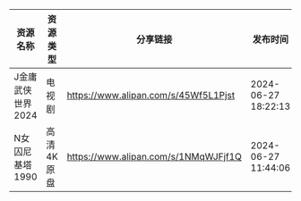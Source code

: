 | 资源名称        | 资源类型   | 分享链接                                 | 发布时间                |
| ----------- | ------ | ------------------------------------ | ------------------- |
| J金庸武侠世界2024 | 电视剧    | https://www.alipan.com/s/45Wf5L1Pjst | 2024-06-27 18:22:13 |
| N女囚尼基塔1990  | 高清4K原盘 | https://www.alipan.com/s/1NMqWJFjf1Q | 2024-06-27 11:44:06 |
